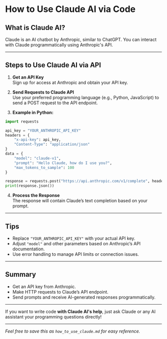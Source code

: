 
# How to Use Claude AI via Code

## What is Claude AI?

Claude is an AI chatbot by Anthropic, similar to ChatGPT. You can interact with Claude programmatically using Anthropic's API.

---

## Steps to Use Claude AI via API

1. **Get an API Key**  
   Sign up for access at Anthropic and obtain your API key.

2. **Send Requests to Claude API**  
   Use your preferred programming language (e.g., Python, JavaScript) to send a POST request to the API endpoint.

3. **Example in Python:**

```python
import requests

api_key = "YOUR_ANTHROPIC_API_KEY"
headers = {
    "x-api-key": api_key,
    "Content-Type": "application/json"
}
data = {
    "model": "claude-v1",
    "prompt": "Hello Claude, how do I use you?",
    "max_tokens_to_sample": 100
}

response = requests.post("https://api.anthropic.com/v1/complete", headers=headers, json=data)
print(response.json())
```

4. **Process the Response**  
   The response will contain Claude’s text completion based on your prompt.

---

## Tips

- Replace `"YOUR_ANTHROPIC_API_KEY"` with your actual API key.
- Adjust `"model"` and other parameters based on Anthropic’s API documentation.
- Use error handling to manage API limits or connection issues.

---

## Summary

- Get an API key from Anthropic.
- Make HTTP requests to Claude’s API endpoint.
- Send prompts and receive AI-generated responses programmatically.

---

If you want to write code **with Claude AI's help**, just ask Claude or any AI assistant your programming questions directly!

---

*Feel free to save this as `how_to_use_claude.md` for easy reference.*
